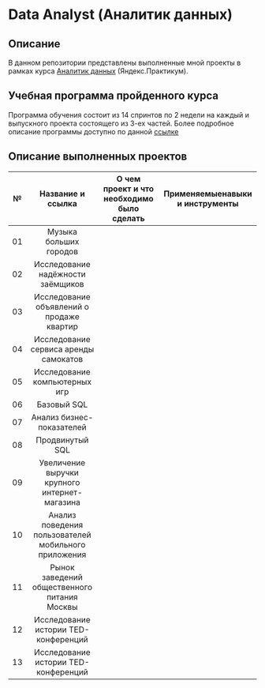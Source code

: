 # Data Analyst (Аналитик данных)

## Описание
В данном репозитории представлены выполненные мной проекты в рамках курса [Аналитик данных](https://practicum.yandex.ru/data-analyst/) (Яндекс.Практикум).

## Учебная программа пройденного курса
Программа обучения состоит из 14 спринтов по 2 недели на каждый и выпускного проекта состоящего из 3-ех частей.
Более подробное описание программы доступно по данной [ссылке](https://code.s3.yandex.net/landings-v2-data-analyst/Curriculum/%D0%90%D0%BD%D0%B0%D0%BB%D0%B8%D1%82%D0%B8%D0%BA_%D0%B4%D0%B0%D0%BD%D0%BD%D1%8B%D1%85_%D0%BE%D1%82_%D0%AF%D0%BD%D0%B4%D0%B5%D0%BA%D1%81_%D0%9F%D1%80%D0%B0%D0%BA%D1%82%D0%B8%D0%BA%D1%83%D0%BC%D0%B0.pdf)

## Описание выполненных проектов
|№|Название и ссылка|О чем проект и что необходимо было сделать|Применяемыенавыки и инструменты|
|:-:|:-:|:-:|:-:|
|01|Музыка больших городов|||
|02|Исследование надёжности заёмщиков|||
|03|Исследование объявлений о продаже квартир|||
|04|Исследование сервиса аренды самокатов|||
|05|Исследование компьютерных игр|||
|06|Базовый SQL|||
|07|Анализ бизнес-показателей|||
|08|Продвинутый SQL|||
|09|Увеличение выручки крупного интернет-магазина|||
|10|Анализ поведения пользователей мобильного приложения|||
|11|Рынок заведений общественного питания Москвы|||
|12|Исследование истории TED-конференций|||
|13|Исследование истории TED-конференций|||
